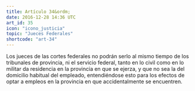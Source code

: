 ```yaml
---
title: Artículo 34&ordm;
date: 2016-12-28 14:36 UTC
art_id: 35
icon: "icono_justicia"
topic: "Jueces Federales"
shortcode: "art-34"
---
```

Los jueces de las cortes federales no podrán serlo al mismo tiempo de los tribunales de provincia, ni el servicio federal, tanto en lo civil como en lo militar da residencia en la provincia en que se ejerza, y que no sea la del domicilio habitual del empleado, entendiéndose esto para los efectos de optar a empleos en la provincia en que accidentalmente se encuentren.
